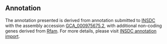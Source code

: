 

Annotation
----------

The annotation presented is derived from annotation submitted to
[INSDC](http://www.insdc.org) with the assembly accession
[GCA\_000975675.2](http://www.ebi.ac.uk/ena/data/view/GCA_000975675.2),
with additional non-coding genes derived from
[Rfam](http://rfam.xfam.org/). For more details, please visit [INSDC
annotation
import](http://ensemblgenomes.org/info/data/insdc_annotation).
